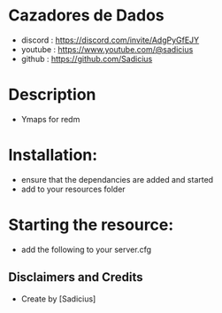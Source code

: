 # Cazadores de Dados
- discord : https://discord.com/invite/AdgPyGfEJY
- youtube : https://www.youtube.com/@sadicius
- github : https://github.com/Sadicius

# Description
- Ymaps for redm

# Installation:
- ensure that the dependancies are added and started
- add to your resources folder

# Starting the resource:
- add the following to your server.cfg

## Disclaimers and Credits
- Create by [Sadicius]
